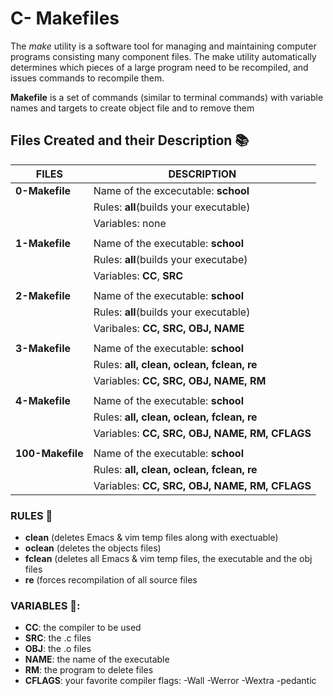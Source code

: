 # C- Makefiles
The *make* utility is a software tool for managing and maintaining
computer programs consisting many component files. The make utility
automatically determines which pieces of a large program need to be
recompiled, and issues commands to recompile them.

__Makefile__ is a set of commands (similar to terminal commands) with variable names and targets to create object file and to remove them

## Files Created and their Description 📚
| **FILES** | **DESCRIPTION** |
| --- | --- |
| __0-Makefile__ | Name of the excecutable: **school** |
| | Rules: **all**(builds your executable) |
| | Variables: none |
| | |
| __1-Makefile__ | Name of the executable: **school** |
| | Rules: **all**(builds your executabe) |
| | Variables: **CC**, **SRC** |
| | |
| __2-Makefile__ | Name of the executable: **school** |
| | Rules: **all**(builds your executable) |
| | Varibales: **CC, SRC, OBJ, NAME** |
| | |
| __3-Makefile__ | Name of the executable: **school** |
| | Rules: **all, clean, oclean, fclean, re** |
| | Variables: **CC, SRC, OBJ, NAME, RM** |
| | |
| __4-Makefile__ | Name of the executable: **school** |
| | Rules: **all, clean, oclean, fclean, re** |
| | Variables: **CC, SRC, OBJ, NAME, RM, CFLAGS** |
| | |
| __100-Makefile__ | Name of the executable: **school** |
| | Rules: **all, clean, oclean, fclean, re** |
| | Variables: **CC, SRC, OBJ, NAME, RM, CFLAGS** |
           
           
           
 ### RULES 🧭       
- **clean** (deletes Emacs & vim temp files along with exectuable)
- **oclean** (deletes the objects files)
- **fclean** (deletes all Emacs & vim temp files, the executable and the obj files
- **re** (forces recompilation of all source files

### VARIABLES 🧭:
- **CC**: the compiler to be used
- **SRC**: the .c files
- **OBJ**: the .o files
- **NAME**: the name of the executable
- **RM**: the program to delete files
- **CFLAGS**: your favorite compiler flags: -Wall -Werror -Wextra -pedantic
